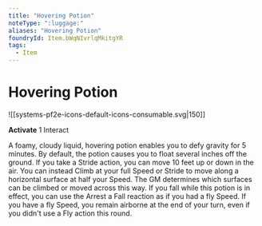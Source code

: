 ```yaml
---
title: "Hovering Potion"
noteType: ":luggage:"
aliases: "Hovering Potion"
foundryId: Item.bWqNIvrlqMkitgYR
tags:
  - Item
---
```


# Hovering Potion
![[systems-pf2e-icons-default-icons-consumable.svg|150]]

**Activate** 1 Interact

A foamy, cloudy liquid, hovering potion enables you to defy gravity for 5 minutes. By default, the potion causes you to float several inches off the ground. If you take a Stride action, you can move 10 feet up or down in the air. You can instead Climb at your full Speed or Stride to move along a horizontal surface at half your Speed. The GM determines which surfaces can be climbed or moved across this way. If you fall while this potion is in effect, you can use the Arrest a Fall reaction as if you had a fly Speed. If you have a fly Speed, you remain airborne at the end of your turn, even if you didn't use a Fly action this round.
